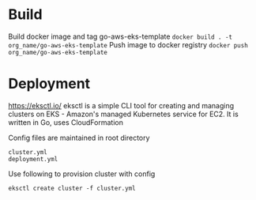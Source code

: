 # Build 
Build docker image and tag go-aws-eks-template
```docker build . -t org_name/go-aws-eks-template```
Push image to docker registry 
```docker push org_name/go-aws-eks-template```

# Deployment
https://eksctl.io/
eksctl is a simple CLI tool for creating and managing clusters on EKS - Amazon's managed Kubernetes service for EC2. It is written in Go, uses CloudFormation

Config files are maintained in root directory
```
cluster.yml
deployment.yml
```

Use following to provision cluster with config 

```eksctl create cluster -f cluster.yml```

